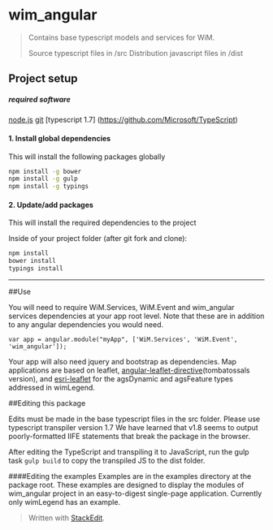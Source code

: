 ﻿# wim_angular
> Contains base typescript models and services for WiM.
>
> Source typescript files in /src
> Distribution javascript files in /dist

## Project setup

##### required software
[node.js](http://nodejs.org)
[git](https://git-scm.com/)
[typescript 1.7] (https://github.com/Microsoft/TypeScript)

#### 1.  Install global dependencies
This will install the following packages globally

```bash
npm install -g bower
npm install -g gulp
npm install -g typings
```

#### 2.  Update/add packages
This will install the required dependencies to the project

Inside of your project folder (after git fork and clone):
```bash
npm install
bower install
typings install
```
------

##Use

You will need to require WiM.Services, WiM.Event and wim_angular services dependencies at your app root level. Note that these are in addition to any angular dependencies you would need.

```
var app = angular.module("myApp", ['WiM.Services', 'WiM.Event', 'wim_angular']);
```

Your app will also need jquery and bootstrap as dependencies. Map applications are based on leaflet, [angular-leaflet-directive](https://github.com/tombatossals/angular-leaflet-directive)(tombatossals version), and [esri-leaflet](https://github.com/Esri/esri-leaflet) for the agsDynamic and agsFeature types addressed in wimLegend.




##Editing this package

Edits must be made in the base typescript files in the src folder. Please use typescript transpiler version 1.7 We have learned that v1.8 seems to output poorly-formatted IIFE statements that break the package in the browser.

After editing the TypeScript and transpiling it to JavaScript, run the gulp task `gulp build` to copy the transpiled JS to the dist folder.

####Editing the examples
Examples are in the examples directory at the package root. These examples are designed to display the modules of wim_angular project in an easy-to-digest single-page application. Currently only wimLegend has an example.




> Written with [StackEdit](https://stackedit.io/).
